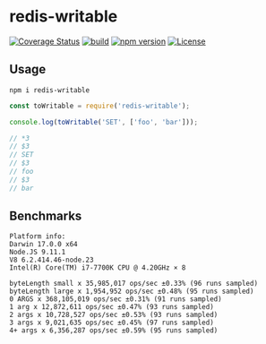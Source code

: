 # redis-writable

[![Coverage Status](https://coveralls.io/repos/github/salakar/redis-writable/badge.svg?branch=master)](https://coveralls.io/github/salakar/redis-writable?branch=master)
[![build](https://travis-ci.org/salakar/redis-writable.svg)](https://travis-ci.org/salakar/redis-writable)
[![npm version](https://img.shields.io/npm/v/redis-writable.svg)](https://www.npmjs.com/package/redis-writable)
[![License](https://img.shields.io/npm/l/redis-writable.svg)](/LICENSE)


## Usage
`npm i redis-writable`

```javascript
const toWritable = require('redis-writable');

console.log(toWritable('SET', ['foo', 'bar']));

// *3
// $3
// SET
// $3
// foo
// $3
// bar
```


## Benchmarks

```text
Platform info:
Darwin 17.0.0 x64
Node.JS 9.11.1
V8 6.2.414.46-node.23
Intel(R) Core(TM) i7-7700K CPU @ 4.20GHz × 8

byteLength small x 35,985,017 ops/sec ±0.33% (96 runs sampled)
byteLength large x 1,954,952 ops/sec ±0.48% (95 runs sampled)
0 ARGS x 368,105,019 ops/sec ±0.31% (91 runs sampled)
1 arg x 12,872,611 ops/sec ±0.47% (93 runs sampled)
2 args x 10,728,527 ops/sec ±0.53% (93 runs sampled)
3 args x 9,021,635 ops/sec ±0.45% (97 runs sampled)
4+ args x 6,356,287 ops/sec ±0.59% (95 runs sampled)
```

